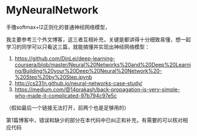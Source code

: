# MyNeuralNetwork
手撸softmax+l2正则化的普通神经网络模型，

我主要参考三个外文博客，这三者互相补充，关键是都讲得十分细致易懂，想一起学习的同学可以只看这三篇，就能搞懂并实现出神经网络模型：
1. https://github.com/DinLei/deep-learning-coursera/blob/master/Neural%20Networks%20and%20Deep%20Learning/Building%20your%20Deep%20Neural%20Network%20-%20Step%20by%20Step.ipynb
2. http://cs231n.github.io/neural-networks-case-study/
3. https://medium.com/@14prakash/back-propagation-is-very-simple-who-made-it-complicated-97b794c97e5c

（假如最后一个链接无法打开，前两个也是足够用的）

第1篇博客中，错误和缺少的部分在本代码中已纠正和补充，有需要的可以核对相应代码
